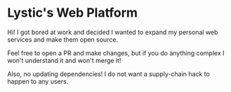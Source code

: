 # Lystic's Web Platform

Hi! I got bored at work and decided I wanted to expand my personal web services and make them open source.

Feel free to open a PR and make changes, but if you do anything complex I won't understand it and won't merge it!

Also, no updating dependencies! I do not want a supply-chain hack to happen to any users.
